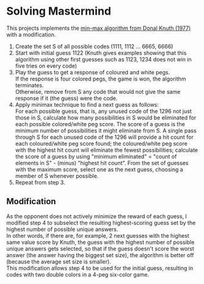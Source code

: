 # Solving Mastermind
This projects implements the [min-max algorithm from Donal Knuth (1977)](https://en.wikipedia.org/wiki/Mastermind_(board_game)#Five-guess_algorithm) with a modification.

1. Create the set S of all possible codes (1111, 1112 ... 6665, 6666)
2. Start with initial guess 1122 (Knuth gives examples showing that this algorithm using other first guesses such as 1123, 1234 does not win in five tries on every code)
3. Play the guess to get a response of coloured and white pegs.\
If the response is four colored pegs, the game is won, the algorithm terminates.\
Otherwise, remove from S any code that would not give the same response if it (the guess) were the code.
4. Apply minimax technique to find a next guess as follows:\
For each possible guess, that is, any unused code of the 1296 not just those in S, calculate how many possibilities in S would be eliminated for each possible colored/white peg score. The score of a guess is the minimum number of possibilities it might eliminate from S. A single pass through S for each unused code of the 1296 will provide a hit count for each coloured/white peg score found; the coloured/white peg score with the highest hit count will eliminate the fewest possibilities; calculate the score of a guess by using "minimum eliminated" = "count of elements in S" - (minus) "highest hit count". From the set of guesses with the maximum score, select one as the next guess, choosing a member of S whenever possible.
5. Repeat from step 3.


## Modification
As the opponent does not actively minimize the reward of each guess, I modified step 4 to subselect the resulting highest-scoring guess set by the highest number of possible unique answers.\
In other words, if there are, for example, 2 next guesses with the highest same value score by Knuth, the guess with the highest number of possible unique answers gets selected, so that if the guess doesn't score the worst answer (the answer having the biggest set size), the algorithm is better off (because the average set size is smaller).\
This modification allows step 4 to be used for the initial guess, resulting in codes with two double colors in a 4-peg six-color game.